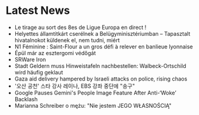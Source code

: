 # Latest News
-  Le tirage au sort des 8es de Ligue Europa en direct !
-  Helyettes államtitkárt cserélnek a Belügyminisztériumban – Tapasztalt hivatalnokot küldenek el, nem tudni, miért
-  N1 Féminine : Saint-Flour a un gros défi à relever en banlieue lyonnaise
-  Épül már az esztergomi védőgát
-  SRWare Iron
-  Stadt Geldern muss Hinweistafeln nachbestellen: Walbeck-Ortschild wird häufig geklaut
-  Gaza aid delivery hampered by Israeli attacks on police, rising chaos
-  '오산 공천' 스타 강사 레이나, EBS 강좌 중단에 "송구"
-  Google Pauses Gemini's People Image Feature After Anti-‘Woke’ Backlash
-  Marianna Schreiber o mężu: "Nie jestem JEGO WŁASNOŚCIĄ"
